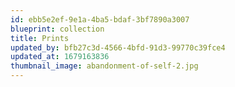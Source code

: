 ```yaml
---
id: ebb5e2ef-9e1a-4ba5-bdaf-3bf7890a3007
blueprint: collection
title: Prints
updated_by: bfb27c3d-4566-4bfd-91d3-99770c39fce4
updated_at: 1679163836
thumbnail_image: abandonment-of-self-2.jpg
---
```

